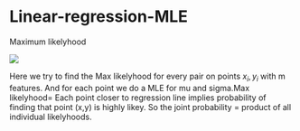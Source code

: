 # Linear-regression-MLE

Maximum likelyhood

![](https://github.com/siddharth-cse/Linear-regression-MLE/blob/main/graph.svg)

Here we try to find the Max likelyhood for every pair on points $x_i,y_i$ with m features. And for each point we do a MLE for mu and sigma.Max likelyhood= Each point closer to regression line implies probability of finding that point (x,y) is highly likey. So the joint probability = product of all individual likelyhoods.
 
